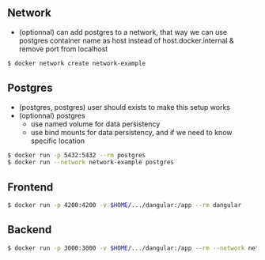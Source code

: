 ## Network
- (optionnal) can add postgres to a network, that way we can use postgres container name as host instead of host.docker.internal & remove port from localhost

```bash
$ docker network create network-example
```
 

## Postgres
- (postgres, postgres) user should exists to make this setup works
- (optionnal) postgres
    - use named volume for data persistency
    - use bind mounts for data persistency, and if we need to know specific location

```bash
$ docker run -p 5432:5432 --rm postgres
$ docker run --network network-example postgres
```


## Frontend
```bash
$ docker run -p 4200:4200 -v $HOME/.../dangular:/app --rm dangular
```

## Backend
```bash
$ docker run -p 3000:3000 -v $HOME/.../dangular:/app --rm --network network-example dnest
```
